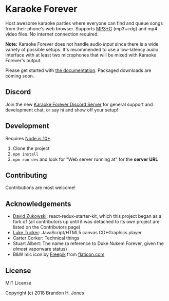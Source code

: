 # Karaoke Forever

Host awesome karaoke parties where everyone can find and queue songs from their phone's web browser. Supports [MP3+G](https://en.wikipedia.org/wiki/MP3%2BG) (mp3+cdg) and mp4 video files. No internet connection required.

**Note:** Karaoke Forever does not handle audio *input* since there is a wide variety of possible setups. It's recommended to use a low-latency audio interface with at least two microphones that will be mixed with Karaoke Forever's output.

Please get started with [the documentation](https://www.karaoke-forever.com/docs). Packaged downloads are coming soon.

## Discord

Join the new [Karaoke Forever Discord Server](https://discord.gg/PgqVtFq) for general support and development chat, or say hi and show off your setup!

## Development

Requires [Node.js 10+](https://nodejs.org/en/).

1. Clone the project
2. `npm install`
3. `npm run dev` and look for "Web server running at" for the **server URL**

## Contributing

Contributions are most welcome!

## Acknowledgements

- [David Zukowski](https://zuko.me): react-redux-starter-kit, which this project began as a fork of (all contributors up until it was detached to its own project are listed on the Contributors page)
- [Luke Tucker](https://github.com/ltucker/): JavaScript/HTML5 canvas CD+Graphics player
- Carter Corker: Technical things
- Stuart Albert: The name (a reference to Duke Nukem Forever, given the *almost* vaporware status)
- B&W mic icon by [Freepik](http://www.freepik.com/) from [flaticon.com](http://www.flaticon.com/)

## License

MIT License

Copyright (c) 2018 Brandon H. Jones
